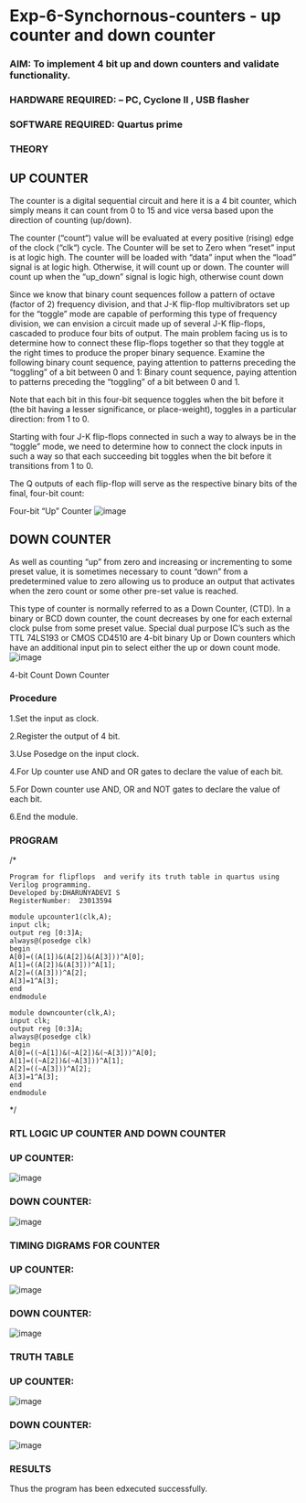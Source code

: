 # Exp-6-Synchornous-counters - up counter and down counter 
### AIM: To implement 4 bit up and down counters and validate  functionality.
### HARDWARE REQUIRED:  – PC, Cyclone II , USB flasher
### SOFTWARE REQUIRED:   Quartus prime
### THEORY 

## UP COUNTER 
The counter is a digital sequential circuit and here it is a 4 bit counter, which simply means it can count from 0 to 15 and vice versa based upon the direction of counting (up/down). 

The counter (“count“) value will be evaluated at every positive (rising) edge of the clock (“clk“) cycle.
The Counter will be set to Zero when “reset” input is at logic high.
The counter will be loaded with “data” input when the “load” signal is at logic high. Otherwise, it will count up or down.
The counter will count up when the “up_down” signal is logic high, otherwise count down

Since we know that binary count sequences follow a pattern of octave (factor of 2) frequency division, and that J-K flip-flop multivibrators set up for the “toggle” mode are capable of performing this type of frequency division, we can envision a circuit made up of several J-K flip-flops, cascaded to produce four bits of output.
The main problem facing us is to determine how to connect these flip-flops together so that they toggle at the right times to produce the proper binary sequence.
Examine the following binary count sequence, paying attention to patterns preceding the “toggling” of a bit between 0 and 1:
Binary count sequence, paying attention to patterns preceding the “toggling” of a bit between 0 and 1.

Note that each bit in this four-bit sequence toggles when the bit before it (the bit having a lesser significance, or place-weight), toggles in a particular direction: from 1 to 0.



 
 

Starting with four J-K flip-flops connected in such a way to always be in the “toggle” mode, we need to determine how to connect the clock inputs in such a way so that each succeeding bit toggles when the bit before it transitions from 1 to 0.

The Q outputs of each flip-flop will serve as the respective binary bits of the final, four-bit count:

 
 

Four-bit “Up” Counter
![image](https://user-images.githubusercontent.com/36288975/169644758-b2f4339d-9532-40c5-af40-8f4f8c942e2c.png)



## DOWN COUNTER 

As well as counting “up” from zero and increasing or incrementing to some preset value, it is sometimes necessary to count “down” from a predetermined value to zero allowing us to produce an output that activates when the zero count or some other pre-set value is reached.

This type of counter is normally referred to as a Down Counter, (CTD). In a binary or BCD down counter, the count decreases by one for each external clock pulse from some preset value. Special dual purpose IC’s such as the TTL 74LS193 or CMOS CD4510 are 4-bit binary Up or Down counters which have an additional input pin to select either the up or down count mode.
![image](https://user-images.githubusercontent.com/36288975/169644844-1a14e123-7228-4ed8-81a9-eb937dff4ac8.png)


4-bit Count Down Counter
### Procedure
1.Set the input as clock.

2.Register the output of 4 bit.

3.Use Posedge on the input clock.

4.For Up counter use AND and OR gates to declare the value of each bit.

5.For Down counter use AND, OR and NOT gates to declare the value of each bit.

6.End the module.
### PROGRAM 
/*
```
Program for flipflops  and verify its truth table in quartus using Verilog programming.
Developed by:DHARUNYADEVI S 
RegisterNumber:  23013594

module upcounter1(clk,A);
input clk;
output reg [0:3]A;
always@(posedge clk)
begin
A[0]=((A[1])&(A[2])&(A[3]))^A[0];
A[1]=((A[2])&(A[3]))^A[1];
A[2]=((A[3]))^A[2];
A[3]=1^A[3];
end 
endmodule

module downcounter(clk,A);
input clk;
output reg [0:3]A;
always@(posedge clk)
begin
A[0]=((~A[1])&(~A[2])&(~A[3]))^A[0];
A[1]=((~A[2])&(~A[3]))^A[1];
A[2]=((~A[3]))^A[2];
A[3]=1^A[3];
end
endmodule
```
*/

### RTL LOGIC UP COUNTER AND DOWN COUNTER  
### UP COUNTER:
![image](https://github.com/DHARUNYADEVI/Exp-7-Synchornous-counters-/assets/147473847/662b411a-cc1e-4f29-b4ee-23f4c78346bf)
### DOWN COUNTER:
![image](https://github.com/DHARUNYADEVI/Exp-7-Synchornous-counters-/assets/147473847/6f73864c-90b3-4635-a347-c4ef8396ebdd)
### TIMING DIGRAMS FOR COUNTER  
### UP COUNTER:
![image](https://github.com/DHARUNYADEVI/Exp-7-Synchornous-counters-/assets/147473847/30de8d68-fec8-4340-a2b5-83ff0082eee9)
### DOWN COUNTER:
![image](https://github.com/DHARUNYADEVI/Exp-7-Synchornous-counters-/assets/147473847/7e3f3ee3-1c35-4aac-9a77-e03eb789e8ef)
### TRUTH TABLE 
### UP COUNTER:
![image](https://github.com/DHARUNYADEVI/Exp-7-Synchornous-counters-/assets/147473847/280c06a1-9c6b-48e4-b835-ef106aec4f9d)
### DOWN COUNTER:
![image](https://github.com/DHARUNYADEVI/Exp-7-Synchornous-counters-/assets/147473847/6580b713-de02-45f1-bd5b-165b35a387a5)

### RESULTS 
Thus the program has been edxecuted successfully.
